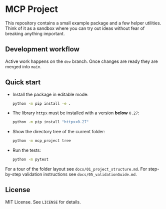# MCP Project

This repository contains a small example package and a few helper utilities.
Think of it as a sandbox where you can try out ideas without fear of breaking
anything important.

## Development workflow

Active work happens on the `dev` branch. Once changes are ready they are merged
into `main`.

## Quick start

- Install the package in editable mode:

  ```bash
  python -m pip install -e .
  ```

- The library `httpx` must be installed with a version **below** `0.27`:

  ```bash
  python -m pip install "httpx<0.27"
  ```

- Show the directory tree of the current folder:

  ```bash
  python -m mcp_project tree
  ```

- Run the tests:

  ```bash
  python -m pytest
  ```

For a tour of the folder layout see `docs/01_project_structure.md`.
For step-by-step validation instructions see `docs/05_validationGuide.md`.

## License

MIT License. See `LICENSE` for details.
